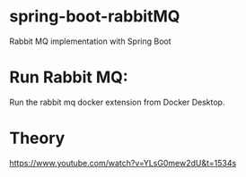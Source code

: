 # spring-boot-rabbitMQ
Rabbit MQ implementation with Spring Boot

# Run Rabbit MQ:
Run the rabbit mq docker extension from Docker Desktop.

# Theory
https://www.youtube.com/watch?v=YLsG0mew2dU&t=1534s
